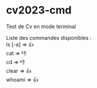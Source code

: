 # cv2023-cmd
Test de Cv en mode terminal

Liste des commandes disponibles : <br/>
ls [-a] => :+1:<br/>
cat => :-1:<br/>
cd => :-1:<br/> 
clear => :+1:<br/>
whoami => :+1:<br/>

